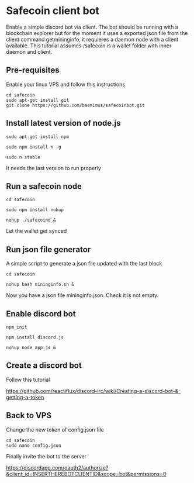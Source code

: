 # Safecoin client bot

Enable a simple discord bot via client. The bot should be running with a blockchain explorer but for the moment it uses a exported json file from the client command getmininginfo, it requieres a daemon node with a client available. This tutorial assumes /safecoin is a wallet folder with inner daemon and client. 

## Pre-requisites

Enable your linux VPS and follow this instructions
```
cd safecoin
sudo apt-get install git
git clone https://github.com/baenimus/safecoinbot.git
```


## Install latest version of node.js

```
sudo apt-get install npm

sudo npm install n -g

sudo n stable
```

It needs the last version to run properly


## Run a safecoin node


```
cd safecoin 

sudo npm install nohup

nohup ./safecoind &

```
Let the wallet get synced 


## Run json file generator

A simple script to generate a json file updated with the last block

```
cd safecoin

nohup bash mininginfo.sh &
```
Now you have a json file mininginfo.json. Check it is not empty.

## Enable discord bot
```
npm init 

npm install discord.js

nohup node app.js &
```

## Create a discord bot

Follow this tutorial 

https://github.com/reactiflux/discord-irc/wiki/Creating-a-discord-bot-&-getting-a-token

## Back to VPS

Change the new token of config.json file

```
cd safecoin
sudo nano config.json
```

Finally invite the bot to the server

https://discordapp.com/oauth2/authorize?&client_id=INSERTHEREBOTCLIENTID&scope=bot&permissions=0
